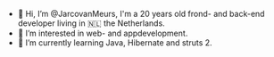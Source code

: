 - 👋 Hi, I’m @JarcovanMeurs, I'm a 20 years old frond- and back-end developer living in 🇳🇱 the Netherlands. 
- 👀 I’m interested in web- and appdevelopment.
- 🌱 I’m currently learning Java, Hibernate and struts 2.

<!---
JarcovanMeurs/JarcovanMeurs is a ✨ special ✨ repository because its `README.md` (this file) appears on your GitHub profile.
You can click the Preview link to take a look at your changes.
--->
